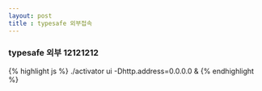 ```yaml
---
layout: post
title : typesafe 외부접속
---
```


### typesafe 외부 12121212
{% highlight js %}
  ./activator ui -Dhttp.address=0.0.0.0 & 
{% endhighlight %}
